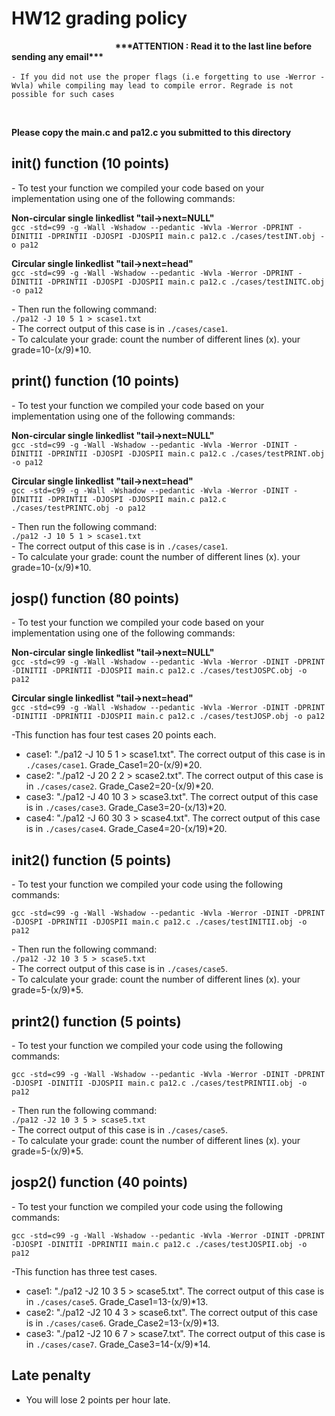 
# HW12 grading policy
<strong>  &nbsp; &nbsp; &nbsp;   &nbsp; &nbsp; &nbsp; &nbsp; &nbsp; &nbsp; &nbsp; &nbsp; &nbsp; &nbsp; &nbsp; &nbsp; &nbsp; &nbsp; &nbsp; &nbsp; &nbsp; &nbsp; &nbsp; &nbsp;  &nbsp;  &nbsp; \*\*\*ATTENTION : Read it to the last line before sending any email\*\*\* </strong> </br> <br>
`- If you did not use the proper flags (i.e forgetting to use -Werror -Wvla) while compiling may lead to compile error. Regrade is not possible for such cases`

<br/>

<strong>Please copy the main.c and pa12.c you submitted to this directory</strong>

## init() function (10 points)
\- To test your function we compiled your code based on your implementation using one of the following commands:</br>

<strong>Non-circular single linkedlist "tail->next=NULL"</strong> </br>
`gcc -std=c99 -g -Wall -Wshadow --pedantic -Wvla -Werror -DPRINT -DINITII -DPRINTII -DJOSPI -DJOSPII main.c pa12.c ./cases/testINT.obj -o pa12`</br> 

<strong>Circular single linkedlist "tail->next=head"</strong> </br>
`gcc -std=c99 -g -Wall -Wshadow --pedantic -Wvla -Werror -DPRINT -DINITII -DPRINTII -DJOSPI -DJOSPII main.c pa12.c ./cases/testINITC.obj -o pa12`</br> 

\- Then run the following command:</br>
`./pa12 -J 10 5 1 > scase1.txt`</br>
\- The correct output of this case is in `./cases/case1`. <br>
\- To calculate your grade: count the number of different lines (x). your grade=10-(x/9)\*10. </br>

	
## print() function (10 points)
\- To test your function we compiled your code based on your implementation using one of the following commands:</br>

<strong>Non-circular single linkedlist "tail->next=NULL"</strong> </br>
`gcc -std=c99 -g -Wall -Wshadow --pedantic -Wvla -Werror -DINIT -DINITII -DPRINTII -DJOSPI -DJOSPII main.c pa12.c ./cases/testPRINT.obj -o pa12`</br> 

<strong>Circular single linkedlist "tail->next=head"</strong> </br>
`gcc -std=c99 -g -Wall -Wshadow --pedantic -Wvla -Werror -DINIT -DINITII -DPRINTII -DJOSPI -DJOSPII main.c pa12.c ./cases/testPRINTC.obj -o pa12`</br> 

\- Then run the following command:</br>
`./pa12 -J 10 5 1 > scase1.txt`</br>
\- The correct output of this case is in `./cases/case1`. <br>
\- To calculate your grade: count the number of different lines (x). your grade=10-(x/9)\*10. </br>

## josp() function (80 points)
\- To test your function we compiled your code based on your implementation using one of the following commands:</br>

<strong>Non-circular single linkedlist "tail->next=NULL"</strong> </br>
`gcc -std=c99 -g -Wall -Wshadow --pedantic -Wvla -Werror -DINIT -DPRINT -DINITII -DPRINTII -DJOSPII main.c pa12.c ./cases/testJOSPC.obj -o pa12`</br> 

<strong>Circular single linkedlist "tail->next=head"</strong> </br>
`gcc -std=c99 -g -Wall -Wshadow --pedantic -Wvla -Werror -DINIT -DPRINT -DINITII -DPRINTII -DJOSPII main.c pa12.c ./cases/testJOSP.obj -o pa12`</br> 

\-This function has four test cases 20 points each.
- case1:  "./pa12 -J 10 5 1 > scase1.txt". The correct output of this case is in `./cases/case1`. Grade_Case1=20-(x/9)\*20. </br>
- case2:  "./pa12 -J 20 2 2 > scase2.txt". The correct output of this case is in `./cases/case2`. Grade_Case2=20-(x/9)\*20.</br>
- case3:  "./pa12 -J 40 10 3 > scase3.txt". The correct output of this case is in `./cases/case3`. Grade_Case3=20-(x/13)\*20.</br>
- case4:  "./pa12 -J 60 30 3 > scase4.txt". The correct output of this case is in `./cases/case4`. Grade_Case4=20-(x/19)\*20.</br>

## init2() function (5 points)
\- To test your function we compiled your code using the following commands:</br>

`gcc -std=c99 -g -Wall -Wshadow --pedantic -Wvla -Werror -DINIT -DPRINT -DJOSPI -DPRINTII -DJOSPII main.c pa12.c ./cases/testINITII.obj -o pa12`</br> 

\- Then run the following command:</br>
`./pa12 -J2 10 3 5 > scase5.txt`</br>
\- The correct output of this case is in `./cases/case5`. <br>
\- To calculate your grade: count the number of different lines (x). your grade=5-(x/9)\*5. </br>

## print2() function (5 points)
\- To test your function we compiled your code using the following commands:</br>

`gcc -std=c99 -g -Wall -Wshadow --pedantic -Wvla -Werror -DINIT -DPRINT -DJOSPI -DINITII -DJOSPII main.c pa12.c ./cases/testPRINTII.obj -o pa12`</br> 

\- Then run the following command:</br>
`./pa12 -J2 10 3 5 > scase5.txt`</br>
\- The correct output of this case is in `./cases/case5`. <br>
\- To calculate your grade: count the number of different lines (x). your grade=5-(x/9)\*5. </br>

## josp2() function (40 points)
\- To test your function we compiled your code using the following commands:</br>

`gcc -std=c99 -g -Wall -Wshadow --pedantic -Wvla -Werror -DINIT -DPRINT -DJOSPI -DINITII -DPRINTII main.c pa12.c ./cases/testJOSPII.obj -o pa12`</br> 

\-This function has three test cases.
- case1:  "./pa12 -J2 10 3 5 > scase5.txt". The correct output of this case is in `./cases/case5`. Grade_Case1=13-(x/9)\*13. </br>
- case2:  "./pa12 -J2 10 4 3 > scase6.txt". The correct output of this case is in `./cases/case6`. Grade_Case2=13-(x/9)\*13.</br>
- case3:  "./pa12 -J2 10 6 7 > scase7.txt". The correct output of this case is in `./cases/case7`. Grade_Case3=14-(x/9)\*14.</br>

## Late penalty
- You will lose 2 points per hour late.




